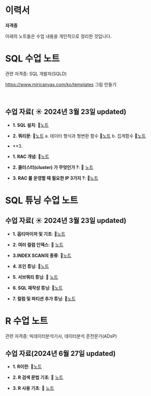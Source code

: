 # 이력서
**자격증**

아래의 노트들은 수업 내용을 개인적으로 정리한 것입니다.

# SQL 수업 노트

관련 자격증: SQL 개발자(SQLD)

https://www.miricanvas.com/ko/templates 그림 만들기 

&nbsp;

## 수업 자료( ☀️ 2024년 3월 23일 updated)

- **1. SQL 설치**: 📄[노트](https://www.notion.so/1ad8860fd9414a74a6b5f3db25684c46?pvs=4)
- **2. 쿼리문**: 📄[노트](https://www.notion.so/QUERY-da347a2ba85341fcaf7baa4a99493ac2?pvs=4)
      a. 데이터 형식과 형변환 함수 📄[노트](https://www.notion.so/0fabe2c7bb9b4df1b43955ea966fc61b?pvs=4)
      b. 집계함수 📄[노트](https://www.notion.so/497e880da2f3440eaed3708f87ef3882?pvs=4)
- **3. 


- **1. RAC 개념**:  📄[노트](https://github.com/oracleyu01/rac_class/blob/main/rac%EA%B0%9C%EB%85%90.md)
  &nbsp;
  
- **2. 클러스터(cluster) 가 무엇인가 ?**: 📄 [노트](https://www.notion.so/QUERY-da347a2ba85341fcaf7baa4a99493ac2?pvs=4)
  
- **3. RAC 를 운영할 때 필요한 IP 3가지 ?**: 📄[노트](https://github.com/oracleyu01/rac_class/blob/main/RAC%ED%95%B5%EC%8B%AC3.%20RAC%20%EB%A5%BC%20%EC%9A%B4%EC%98%81%ED%95%A0%20%EB%95%8C%20%ED%95%84%EC%9A%94%ED%95%9C%20IP%203%EA%B0%80%EC%A7%80.md)







# SQL 튜닝 수업 노트



## 수업 자료( ☀️ 2024년 3월 23일 updated)



- **1. 옵티마이저 및 기초**:  📄[노트](https://www.notion.so/bbc5f2e84be44dd1a82627931a2ce6a0?pvs=4)
  &nbsp;
  
- **2. 여러 컬럼 인덱스**: 📄 [노트](https://www.notion.so/QUERY-da347a2ba85341fcaf7baa4a99493ac2?pvs=4)
  
- **3.INDEX SCAN의 종류**: 📄[노트](https://www.notion.so/index-scan-770c14c6a9f449329881c866ba71eb00?pvs=4)

- **4. 조인 튜닝**:  📄[노트](https://www.notion.so/6eda3cf2c6ca4ba4839e3933cc9bc2be?pvs=4)
  
- **5. 서브쿼리 튜닝**: 📄 [노트](https://www.notion.so/35bd40778a844139ae911e9df00ac3fe?pvs=4)
  
- **6. SQL 재작성 튜닝**: 📄[노트](https://www.notion.so/SQL-8bba6dc942e44e4598fb9d183fe62249?pvs=4)
  
- **7. 컬럼 및 파티션 추가 튜닝**: 📄[노트](https://www.notion.so/51bafe32039e45209ece674da43d87e7?pvs=4)





# R 수업 노트

관련 자격증: 빅데이터분석기사, 데이터분석 준전문가(ADsP)

## 수업 자료(2024년 6월 27일 updated)



- **1. R이란**:  📄[노트](https://www.notion.so/R-7bd00e4944224b71895dfefcc34fa70a?pvs=4)
  
- **2. R 검색 문법 기초**: 📄 [노트](https://www.notion.so/R-8388aec5699644d4999539a32f9acc62?pvs=4)

- **3. R 사용 기초**: 📄 [노트](https://www.notion.so/R-6da2269874e74a11ba5a6ac77d96a7a1?pvs=4)
